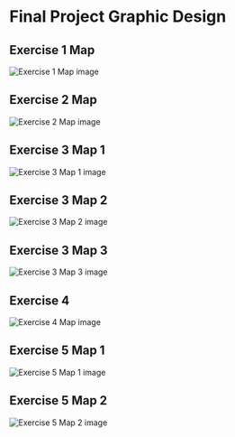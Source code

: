 # Final Project Graphic Design

## Exercise 1 Map
![Exercise 1 Map image](./images/Exercise1MapPeterGerdzhikov.jpg)

## Exercise 2 Map
![Exercise 2 Map image](./images/Exercise2MapPeterGerdzhikov.jpg)

## Exercise 3 Map 1
![Exercise 3 Map 1 image](./images/Exercise3Map1PeterGerdzhikov.jpg)

## Exercise 3 Map 2
![Exercise 3 Map 2 image](./images/Exercise3Map2PeterGerdzhikov.jpg)

## Exercise 3 Map 3
![Exercise 3 Map 3 image](./images/Exercise3Map3PeterGerdzhikov.jpg)

<!-- Задание - композиция с данни от OSM -->

## Exercise 4
![Exercise 4 Map image](./images/Exercise4MapPeterGerdzhikov.jpg)

<!-- Карти - Етна -->

## Exercise 5 Map 1
![Exercise 5 Map 1 image](./images/Exercise5Map1PeterGerdzhikov.jpg)

## Exercise 5 Map 2
![Exercise 5 Map 2 image](./images/Exercise5Map2PeterGerdzhikov.jpg)
